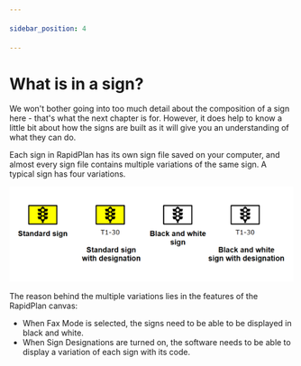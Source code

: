 ```yaml
---

sidebar_position: 4

---
```

# What is in a sign?

We won't bother going into too much detail about the composition of a sign here - that's what the next chapter is for. However, it does help to know a little bit about how the signs are built as it will give you an understanding of what they can do.

Each sign in RapidPlan has its own sign file saved on your computer, and almost every sign file contains multiple variations of the same sign. A typical sign has four variations.

![Sign_Variations](./assets/Sign_Variations.png)

The reason behind the multiple variations lies in the features of the RapidPlan canvas:

- When Fax Mode is selected, the signs need to be able to be displayed in black and white.
- When Sign Designations are turned on, the software needs to be able to display a variation of each sign with its code.
